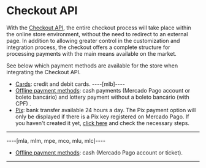 # Checkout API

With the [Checkout API](/developers/en/guides/checkout-api/landing), the entire checkout process will take place within the online store environment, without the need to redirect to an external page. In addition to allowing greater control in the customization and integration process, the checkout offers a complete structure for processing payments with the main means available on the market.

See below which payment methods are available for the store when integrating the Checkout API.

* [Cards](/developers/en/docs/woocommerce/payments-configuration/checkout-api/cards): credit and debit cards.
----[mlb]----
* [Offline payment methods](/developers/en/docs/woocommerce/payments-configuration/checkout-api/offline-payments): cash payments (Mercado Pago account or boleto bancário) and lottery payment without a boleto bancário (with CPF) .
* [Pix](/developers/en/docs/woocommerce/payments-configuration/checkout-api/pix): bank transfer available 24 hours a day. The Pix payment option will only be displayed if there is a Pix key registered on Mercado Pago. If you haven't created it yet, [click here](https://www.youtube.com/watch?v=60tApKYVnkA) and check the necessary steps.

------------
----[mla, mlm, mpe, mco, mlu, mlc]----
* [Offline payment methods](/developers/en/docs/woocommerce/payments-configuration/checkout-api/offline-payments): cash (Mercado Pago account or ticket).

------------